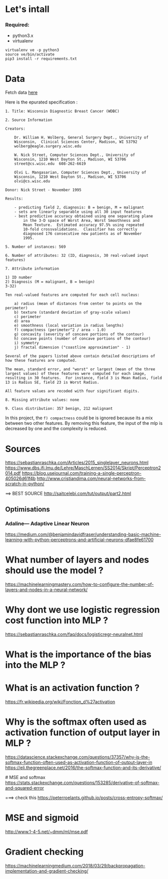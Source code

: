 # Let's intall

### Required:

- python3.x
- virtualenv

```
virtualenv ve -p python3
source ve/bin/activate
pip3 install -r requirements.txt
```

# Data

Fetch data [here](https://projects.intra.42.fr/uploads/document/document/464/data.csv)

Here is the epurated specification :

```
1. Title: Wisconsin Diagnostic Breast Cancer (WDBC)

2. Source Information

Creators: 

	Dr. William H. Wolberg, General Surgery Dept., University of
	Wisconsin,  Clinical Sciences Center, Madison, WI 53792
	wolberg@eagle.surgery.wisc.edu

	W. Nick Street, Computer Sciences Dept., University of
	Wisconsin, 1210 West Dayton St., Madison, WI 53706
	street@cs.wisc.edu  608-262-6619

	Olvi L. Mangasarian, Computer Sciences Dept., University of
	Wisconsin, 1210 West Dayton St., Madison, WI 53706
	olvi@cs.wisc.edu 

Donor: Nick Street - November 1995

Results:

	- predicting field 2, diagnosis: B = benign, M = malignant
	- sets are linearly separable using all 30 input features
	- best predictive accuracy obtained using one separating plane
		in the 3-D space of Worst Area, Worst Smoothness and
		Mean Texture.  Estimated accuracy 97.5% using repeated
		10-fold crossvalidations.  Classifier has correctly
		diagnosed 176 consecutive new patients as of November
		1995. 

5. Number of instances: 569 

6. Number of attributes: 32 (ID, diagnosis, 30 real-valued input features)

7. Attribute information

1) ID number
2) Diagnosis (M = malignant, B = benign)
3-32)

Ten real-valued features are computed for each cell nucleus:

	a) radius (mean of distances from center to points on the perimeter)
	b) texture (standard deviation of gray-scale values)
	c) perimeter
	d) area
	e) smoothness (local variation in radius lengths)
	f) compactness (perimeter^2 / area - 1.0)
	g) concavity (severity of concave portions of the contour)
	h) concave points (number of concave portions of the contour)
	i) symmetry 
	j) fractal dimension ("coastline approximation" - 1)

Several of the papers listed above contain detailed descriptions of
how these features are computed. 

The mean, standard error, and "worst" or largest (mean of the three
largest values) of these features were computed for each image,
resulting in 30 features.  For instance, field 3 is Mean Radius, field
13 is Radius SE, field 23 is Worst Radius.

All feature values are recoded with four significant digits.

8. Missing attribute values: none

9. Class distribution: 357 benign, 212 malignant
```

In this project, the `f) compactness` could be is ignored because its a mix between two other features.
By removing this feature, the input of the mlp is decreased by one and the complexity is reduced.

# Sources
https://sebastianraschka.com/Articles/2015_singlelayer_neurons.html
https://www.dbs.ifi.lmu.de/Lehre/MaschLernen/SS2014/Skript/Perceptron2014.pdf
https://blog.usejournal.com/training-a-single-perceptron-405026d61f4b
http://www.cristiandima.com/neural-networks-from-scratch-in-python/

==> BEST SOURCE http://saitcelebi.com/tut/output/part2.html

## Optimisations

### Adaline— Adaptive Linear Neuron

https://medium.com/@benjamindavidfraser/understanding-basic-machine-learning-with-python-perceptrons-and-artificial-neurons-dfae8fe61700

# What number of layers and nodes should use the model ?

https://machinelearningmastery.com/how-to-configure-the-number-of-layers-and-nodes-in-a-neural-network/

# Why dont we use logistic regression cost function into MLP ?

https://sebastianraschka.com/faq/docs/logisticregr-neuralnet.html

# What is the importance of the bias into the MLP ?

# What is an activation function ?

https://fr.wikipedia.org/wiki/Fonction_d%27activation

# Why is the softmax often used as activation function of output layer in MLP ?

https://datascience.stackexchange.com/questions/37357/why-is-the-softmax-function-often-used-as-activation-function-of-output-layer-in
https://eli.thegreenplace.net/2016/the-softmax-function-and-its-derivative/

# MSE and softmax
https://stats.stackexchange.com/questions/153285/derivative-of-softmax-and-squared-error

===> check this https://peterroelants.github.io/posts/cross-entropy-softmax/

# MSE and sigmoid
http://www.1-4-5.net/~dmm/ml/mse.pdf

# Gradient checking
https://machinelearningmedium.com/2018/03/29/backpropagation-implementation-and-gradient-checking/

